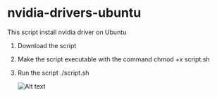 # nvidia-drivers-ubuntu
This script install nvidia driver on Ubuntu

1. Download the script
2. Make the script executable with the command
   chmod +x script.sh
3. Run the script
   ./script.sh

   ![Alt text](dejandro/nvidia-drivers-ubuntu/script.png)
